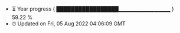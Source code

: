 - ⏳ Year progress { █████████████████▁▁▁▁▁▁▁▁▁▁▁▁▁ } 59.22 %
- ⏰ Updated on Fri, 05 Aug 2022 04:06:09 GMT

